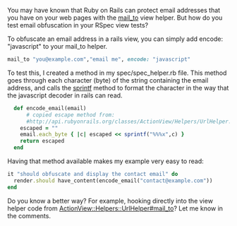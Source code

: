 You may have known that Ruby on Rails can protect email addresses that you have on your web pages with the [mail_to](http://api.rubyonrails.org/classes/ActionView/Helpers/UrlHelper.html#method-i-mail_to) view helper. But how do you test email obfuscation in your RSpec view tests?

To obfuscate an email address in a rails view, you can simply add encode: "javascript" to your mail_to helper.

```ruby
mail_to "you@example.com","email me", encode: "javascript"
```

To test this, I created a method in my spec/spec_helper.rb file. This method goes through each character (byte) of the string containing the email address, and calls the [sprintf](http://apidock.com/ruby/Kernel/sprintf) method to format the character in the way that the javascript decoder in rails can read.

```ruby
  def encode_email(email)
      # copied escape method from:
      #http://api.rubyonrails.org/classes/ActionView/Helpers/UrlHelper.html#method-i-mail_to
    escaped = ""
    email.each_byte { |c| escaped << sprintf("%%%x",c) }
    return escaped
  end
```

Having that method available makes my example very easy to read:
```ruby
it "should obfuscate and display the contact email" do
  render.should have_content(encode_email("contact@example.com"))
end
```

Do you know a better way? For example, hooking directly into the view helper code from [ActionView::Helpers::UrlHelper#mail_to](http://api.rubyonrails.org/classes/ActionView/Helpers/UrlHelper.html#method-i-mail_to)? Let me know in the comments.


